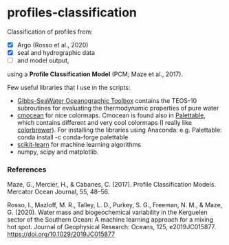 # profiles-classification

Classification of profiles from:

- [x] Argo (Rosso et al., 2020)
- [x] seal and hydrographic data 
- [ ] and model output, 

using a **Profile Classification Model** (PCM; Maze et al., 2017).

Few useful libraries that I use in the scripts:
- [Gibbs-SeaWater Oceanographic Toolbox](http://www.teos-10.org/software.htm) contains the TEOS-10 subroutines for evaluating the thermodynamic properties of pure water
- [cmocean](https://matplotlib.org/cmocean/) for nice colormaps. Cmocean is found also in [Palettable](https://jiffyclub.github.io/palettable/), which contains different and very cool colormaps (I really like [colorbrewer](http://colorbrewer2.org)). For installing the libraries using Anaconda: e.g. Palettable: conda install -c conda-forge palettable
- [scikit-learn](https://scikit-learn.org/stable/) for machine learning algorithms
- numpy, scipy and matplotlib.
    

### References
Maze, G., Mercier, H., & Cabanes, C. (2017). Profile Classification Models. Mercator Ocean Journal, 55, 48–56.

Rosso, I., Mazloff, M. R., Talley, L. D., Purkey, S. G., Freeman, N. M., & Maze, G. (2020). Water mass and biogeochemical variability in the Kerguelen sector of the Southern Ocean: A machine learning approach for a mixing hot spot. Journal of Geophysical Research: Oceans, 125, e2019JC015877. https://doi.org/10.1029/2019JC015877
